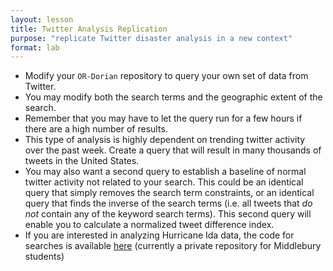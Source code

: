 ```yaml
---
layout: lesson
title: Twitter Analysis Replication
purpose: "replicate Twitter disaster analysis in a new context"
format: lab
---
```


- Modify your `OR-Dorian` repository to query your own set of data from Twitter.
- You may modify both the search terms and the geographic extent of the search.
- Remember that you may have to let the query run for a few hours if there are a high number of results.
- This type of analysis is highly dependent on trending twitter activity over the past week. Create a query that will result in many thousands of tweets in the United States.
- You may also want a second query to establish a baseline of normal twitter activity not related to your search. This could be an identical query that simply removes the search term constraints, or an identical query that finds the inverse of the search terms (i.e. all tweets that *do not* contain any of the keyword search terms). This second query will enable you to calculate a normalized tweet difference index.
- If you are interested in analyzing Hurricane Ida data, the code for searches is available [here](https://www.github.com/GIS4DEV/OR-Ida) (currently a private repository for Middlebury students)
